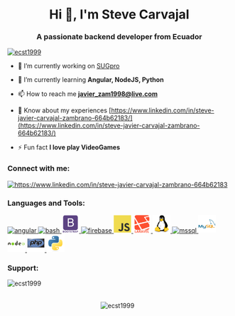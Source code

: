 <h1 align="center">Hi 👋, I'm Steve Carvajal</h1>
<h3 align="center">A passionate backend developer from Ecuador</h3>

<p align="left"> <a href="https://github.com/ryo-ma/github-profile-trophy"><img src="https://github-profile-trophy.vercel.app/?username=ecst1999" alt="ecst1999" /></a> </p>

- 🔭 I’m currently working on [SUGpro](http://sugpro.istcre.edu.ec/login)

- 🌱 I’m currently learning **Angular, NodeJS, Python**

- 📫 How to reach me **javier_zam1998@live.com**

- 📄 Know about my experiences [https://www.linkedin.com/in/steve-javier-carvajal-zambrano-664b62183/](https://www.linkedin.com/in/steve-javier-carvajal-zambrano-664b62183/)

- ⚡ Fun fact **I love play VideoGames**

<h3 align="left">Connect with me:</h3>
<p align="left">
<a href="https://linkedin.com/in/https://www.linkedin.com/in/steve-javier-carvajal-zambrano-664b62183" target="blank"><img align="center" src="https://raw.githubusercontent.com/rahuldkjain/github-profile-readme-generator/master/src/images/icons/Social/linked-in-alt.svg" alt="https://www.linkedin.com/in/steve-javier-carvajal-zambrano-664b62183" height="30" width="40" /></a>
</p>

<h3 align="left">Languages and Tools:</h3>
<p align="left"> <a href="https://angular.io" target="_blank"> <img src="https://angular.io/assets/images/logos/angular/angular.svg" alt="angular" width="40" height="40"/> </a> <a href="https://www.gnu.org/software/bash/" target="_blank"> <img src="https://www.vectorlogo.zone/logos/gnu_bash/gnu_bash-icon.svg" alt="bash" width="40" height="40"/> </a> <a href="https://getbootstrap.com" target="_blank"> <img src="https://raw.githubusercontent.com/devicons/devicon/master/icons/bootstrap/bootstrap-plain-wordmark.svg" alt="bootstrap" width="40" height="40"/> </a> <a href="https://firebase.google.com/" target="_blank"> <img src="https://www.vectorlogo.zone/logos/firebase/firebase-icon.svg" alt="firebase" width="40" height="40"/> </a> <a href="https://developer.mozilla.org/en-US/docs/Web/JavaScript" target="_blank"> <img src="https://raw.githubusercontent.com/devicons/devicon/master/icons/javascript/javascript-original.svg" alt="javascript" width="40" height="40"/> </a> <a href="https://laravel.com/" target="_blank"> <img src="https://raw.githubusercontent.com/devicons/devicon/master/icons/laravel/laravel-plain-wordmark.svg" alt="laravel" width="40" height="40"/> </a> <a href="https://www.linux.org/" target="_blank"> <img src="https://raw.githubusercontent.com/devicons/devicon/master/icons/linux/linux-original.svg" alt="linux" width="40" height="40"/> </a> <a href="https://www.microsoft.com/en-us/sql-server" target="_blank"> <img src="https://www.svgrepo.com/show/303229/microsoft-sql-server-logo.svg" alt="mssql" width="40" height="40"/> </a> <a href="https://www.mysql.com/" target="_blank"> <img src="https://raw.githubusercontent.com/devicons/devicon/master/icons/mysql/mysql-original-wordmark.svg" alt="mysql" width="40" height="40"/> </a> <a href="https://nodejs.org" target="_blank"> <img src="https://raw.githubusercontent.com/devicons/devicon/master/icons/nodejs/nodejs-original-wordmark.svg" alt="nodejs" width="40" height="40"/> </a> <a href="https://www.php.net" target="_blank"> <img src="https://raw.githubusercontent.com/devicons/devicon/master/icons/php/php-original.svg" alt="php" width="40" height="40"/> </a> <a href="https://www.python.org" target="_blank"> <img src="https://raw.githubusercontent.com/devicons/devicon/master/icons/python/python-original.svg" alt="python" width="40" height="40"/> </a> </p>


<h3 align="left">Support:</h3>
<p><a href="https://www.buymeacoffee.com/ecst1999"> <img align="left" src="https://cdn.buymeacoffee.com/buttons/v2/default-yellow.png" height="50" width="210" alt="ecst1999" /></a></p><br><br>


<p><img align="center" src="https://github-readme-stats.vercel.app/api/top-langs?username=ecst1999&show_icons=true&locale=en&layout=compact" alt="ecst1999" /></p>

